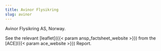 ```yaml
---
title: Avinor Flysikring
slug: avinor
---
```


Avinor Flysikring AS, Norway.
<!---ansp_factsheet_website and ace_website reference in the config.toml-->
See the relevant [leaflet]({{< param ansp_factsheet_website >}}) from the [ACE]({{< param ace_website >}}) Report.